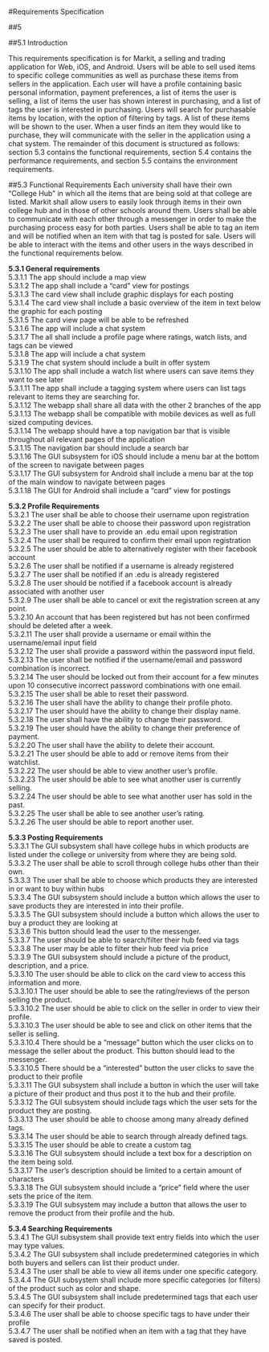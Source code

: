 #Requirements Specification

##5

##5.1 Introduction

This requirements specification is for Markit, a selling and trading application for Web, iOS, and Android. Users will be able to sell used items to specific college communities as well as purchase these items from sellers in the application. Each user will have a profile containing basic personal information, payment preferences, a list of items the user is selling, a list of items the user has shown interest in purchasing, and a list of tags the user is interested in purchasing. Users will search for purchasable items by location, with the option of filtering by tags. A list of these items will be shown to the user. When a user finds an item they would like to purchase, they will communicate with the seller in the application using a chat system.  The remainder of this document is structured as follows: section 5.3 contains the functional requirements, section 5.4 contains the performance requirements, and section 5.5 contains the environment requirements.

##5.3  Functional Requirements
Each university shall have their own “College Hub” in which all the items that are being sold at that college are listed. Markit shall allow users to easily look through items in their own college hub and in those of other schools around them. Users shall be able to communicate with each other through a messenger in order to make the purchasing process easy for both parties. Users shall be able to tag an item and will be notified when an item with that tag is posted for sale. Users will be able to interact with the items and other users in the ways described in the functional requirements below.

**5.3.1 General requirements** <br />
5.3.1.1 The app should include a map view <br />
5.3.1.2 The app shall include a “card” view for postings <br />
5.3.1.3 The card view shall include graphic displays for each posting <br />
5.3.1.4 The card view shall include a basic overview of the item in text below the graphic for each posting <br />
5.3.1.5 The card view page will be able to be refreshed <br />
5.3.1.6 The app will include a chat system <br />
5.3.1.7 The all shall include a profile page where ratings, watch lists, and tags can be viewed <br />
5.3.1.8 The app will include a chat system <br />
5.3.1.9 The chat system should include a built in offer system <br />
5.3.1.10 The app shall include a watch list where users can save items they want to see later <br />
5.3.1.11 The app shall include a tagging system where users can list tags relevant to items they are searching for. <br />
5.3.1.12 The webapp shall share all data with the other 2 branches of the app <br />
5.3.1.13 The webapp shall be compatible with mobile devices as well as full sized computing devices. <br />
5.3.1.14 The webapp should have a top navigation bar that is visible throughout all relevant pages of the application <br />
5.3.1.15 The navigation bar should include a search bar <br />
5.3.1.16 The GUI subsystem for iOS should include a menu bar at the bottom of the screen to navigate between pages <br />
5.3.1.17 The GUI subsystem for Android shall include a menu bar at the top of the main  window to navigate between pages <br />
5.3.1.18 The GUI for Android shall include a “card” view for postings 

**5.3.2 Profile Requirements**<br />
5.3.2.1 The user shall be able to choose their username upon registration <br />
5.3.2.2 The user shall be able to choose their password upon registration <br />
5.3.2.3 The user shall have to provide an .edu email upon registration <br />
5.3.2.4 The user shall be required to confirm their email upon registration <br />
5.3.2.5 The user should be able to alternatively register with their facebook account <br />
5.3.2.6 The user shall be notified if a username is already registered <br />
5.3.2.7 The user shall be notified if an .edu is already registered <br />
5.3.2.8 The user should be notified if a facebook account is already associated with another user <br />
5.3.2.9 The user shall be able to cancel or exit the registration screen at any point. <br />
5.3.2.10 An account that has been registered but has not been confirmed should be deleted after a week. <br />
5.3.2.11 The user shall provide a username or email within the username/email input field <br />
5.3.2.12 The user shall provide a password within the password input field. <br />
5.3.2.13 The user shall be notified if the username/email and password combination is incorrect. <br />
5.3.2.14 The user should be locked out from their account for a few minutes upon 10 consecutive incorrect password combinations with one email. <br />
5.3.2.15 The user shall be able to reset their password. <br />
5.3.2.16 The user shall have the ability to change their profile photo. <br />
5.3.2.17 The user should have the ability to change their display name. <br />
5.3.2.18 The user shall have the ability to change their password. <br />
5.3.2.19 The user should have the ability to change their preference of payment. <br />
5.3.2.20 The user shall have the ability to delete their account. <br />
5.3.2.21 The user should be able to add or remove items from their watchlist. <br />
5.3.2.22 The user should be able to view another user’s profile.<br /> 
5.3.2.23 The user should be able to see what another user is currently selling.<br />
5.3.2.24 The user should be able to see what another user has sold in the past.<br />
5.3.2.25 The user shall be able to see another user’s rating.<br />
5.3.2.26 The user should be able to report another user.

**5.3.3 Posting Requirements**<br />
5.3.3.1 The GUI subsystem shall have college hubs in which products are listed under the college or university from where they are being sold. <br />
5.3.3.2 The user shall be able to scroll through college hubs other than their own.<br />
5.3.3.3 The user shall be able to choose which products they are interested in or want to buy within hubs<br />
5.3.3.4 The GUI subsystem should include a button which allows the user to save products they are interested in into their profile.<br />
5.3.3.5 The GUI subsystem should include a button which allows the user to buy a product they are looking at<br />
5.3.3.6 This button should lead the user to the messenger.<br />
5.3.3.7 The user should be able to search/filter their hub feed via tags<br />
5.3.3.8 The user may be able to filter their hub feed via price<br />
5.3.3.9 The GUI subsystem should include a picture of the product, description, and a price. <br />
5.3.3.10 The user should be able to click on the card view to access this information and more.<br />
5.3.3.10.1 The user should be able to see the rating/reviews of the person selling the product. <br />
5.3.3.10.2 The user should be able to click on the seller in order to view their profile.<br />
5.3.3.10.3 The user should be able to see and click on other items that the seller is selling.<br />
5.3.3.10.4 There should be a “message” button which the user clicks on to message the seller about the product. This button should lead to the messenger. <br />
5.3.3.10.5 There should be a “interested” button the user clicks to save the product to their profile <br />
5.3.3.11 The GUI subsystem shall include a button in which the user will take a picture of their product and thus post it to the hub and their profile.<br />
5.3.3.12 The GUI subsystem should include tags which the user sets for the product they are posting.<br />
5.3.3.13 The user should be able to choose among many already defined tags. <br />
5.3.3.14 The user should be able to search through already defined tags. <br />
5.3.3.15 The user should be able to create a custom tag<br />
5.3.3.16 The GUI subsystem should include a text box for a description on the item being sold.<br />
5.3.3.17 The user’s description should be limited to a certain amount of characters<br />
5.3.3.18 The GUI subsystem should include a “price” field where the user sets the price of the item.<br />
5.3.3.19 The GUI subsystem may include a button that allows the user to remove the product from their profile and the hub.<br />

**5.3.4 Searching Requirements**<br />
5.3.4.1 The GUI subsystem shall provide text entry fields into which the user may type values.<br />
5.3.4.2 The GUI subsystem shall include predetermined categories in which both buyers and sellers can list their product under.<br />
5.3.4.3 The user shall be able to view all items under one specific category.<br />
5.3.4.4 The GUI subsystem shall include more specific categories (or filters) of the product such as color and shape.<br />
5.3.4.5 The GUI subsystem shall include predetermined tags that each user can specify for their product.<br />
5.3.4.6 The user shall be able to choose specific tags to have under their profile<br />
5.3.4.7 The user shall be notified when an item with a tag that they have saved is posted.<br />


